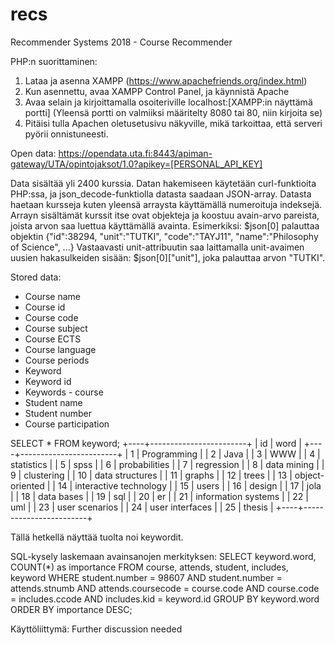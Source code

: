 # recs

Recommender Systems 2018 - Course Recommender

PHP:n suorittaminen:
1. Lataa ja asenna XAMPP (https://www.apachefriends.org/index.html)
2. Kun asennettu, avaa XAMPP Control Panel, ja käynnistä Apache
3. Avaa selain ja kirjoittamalla osoiteriville localhost:[XAMPP:in näyttämä portti] (Yleensä portti on valmiiksi määritelty 8080 tai 80, niin kirjoita se)
4. Pitäisi tulla Apachen oletusetusivu näkyville, mikä tarkoittaa, että serveri pyörii onnistuneesti.

Open data:
https://opendata.uta.fi:8443/apiman-gateway/UTA/opintojaksot/1.0?apikey=[PERSONAL_API_KEY]

Data sisältää yli 2400 kurssia. Datan hakemiseen käytetään curl-funktioita PHP:ssa, ja json_decode-funktiolla datasta saadaan JSON-array. Datasta haetaan kursseja kuten yleensä arraysta käyttämällä numeroituja indeksejä. Arrayn sisältämät kurssit itse ovat objekteja ja koostuu avain-arvo pareista, joista arvon saa luettua käyttämällä avainta.
Esimerkiksi: $json[0] palauttaa objektin 
{"id":38294,
"unit":"TUTKI",
"code":"TAYJ11",
"name":"Philosophy of Science",
...}
Vastaavasti unit-attribuutin saa laittamalla unit-avaimen uusien hakasulkeiden sisään: $json[0]["unit"], joka palauttaa arvon "TUTKI".

Stored data:

* Course name
* Course id
* Course code
* Course subject
* Course ECTS
* Course language
* Course periods
* Keyword
* Keyword id
* Keywords - course
* Student name
* Student number
* Course participation

SELECT * FROM keyword;
+----+------------------------+
| id | word                   |
+----+------------------------+
|  1 | Programming            |
|  2 | Java                   |
|  3 | WWW                    |
|  4 | statistics             |
|  5 | spss                   |
|  6 | probabilities          |
|  7 | regression             |
|  8 | data mining            |
|  9 | clustering             |
| 10 | data structures        |
| 11 | graphs                 |
| 12 | trees                  |
| 13 | object-oriented        |
| 14 | interactive technology |
| 15 | users                  |
| 16 | design                 |
| 17 | jola                   |
| 18 | data bases             |
| 19 | sql                    |
| 20 | er                     |
| 21 | information systems    |
| 22 | uml                    |
| 23 | user scenarios         |
| 24 | user interfaces        |
| 25 | thesis                 |
+----+------------------------+

Tällä hetkellä näyttää tuolta noi keywordit.

SQL-kysely laskemaan avainsanojen merkityksen:
SELECT keyword.word, COUNT(*) as importance FROM course, attends, student, includes, keyword WHERE student.number = 98607 AND student.number = attends.stnumb AND attends.coursecode = course.code AND course.code = includes.ccode AND includes.kid = keyword.id GROUP BY keyword.word ORDER BY importance DESC;

Käyttöliittymä:
Further discussion needed
